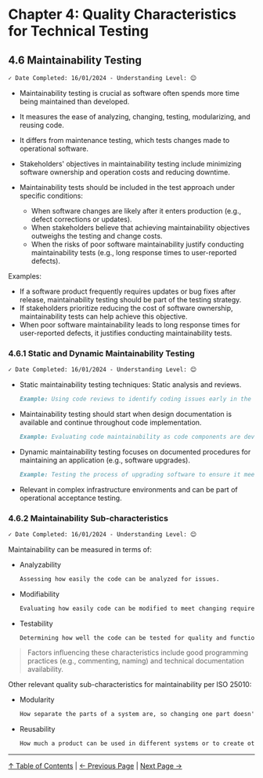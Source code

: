 # Chapter 4: Quality Characteristics for Technical Testing

## 4.6 Maintainability Testing

```markdown
✓ Date Completed: 16/01/2024 - Understanding Level: 😊
```

- Maintainability testing is crucial as software often spends more time being maintained than developed.
- It measures the ease of analyzing, changing, testing, modularizing, and reusing code.
- It differs from maintenance testing, which tests changes made to operational software.
- Stakeholders' objectives in maintainability testing include minimizing software ownership and operation costs and reducing downtime.

- Maintainability tests should be included in the test approach under specific conditions:

  - When software changes are likely after it enters production (e.g., defect corrections or updates).
  - When stakeholders believe that achieving maintainability objectives outweighs the testing and change costs.
  - When the risks of poor software maintainability justify conducting maintainability tests (e.g., long response times to user-reported defects).

Examples:

- If a software product frequently requires updates or bug fixes after release, maintainability testing should be part of the testing strategy.
- If stakeholders prioritize reducing the cost of software ownership, maintainability tests can help achieve this objective.
- When poor software maintainability leads to long response times for user-reported defects, it justifies conducting maintainability tests.

### 4.6.1 Static and Dynamic Maintainability Testing

```markdown
✓ Date Completed: 16/01/2024 - Understanding Level: 😊
```

- Static maintainability testing techniques: Static analysis and reviews.

  ```markdown
  Example: Using code reviews to identify coding issues early in the development process.
  ```

- Maintainability testing should start when design documentation is available and continue throughout code implementation.

  ```markdown
  Example: Evaluating code maintainability as code components are developed.
  ```

- Dynamic maintainability testing focuses on documented procedures for maintaining an application (e.g., software upgrades).

  ```markdown
  Example: Testing the process of upgrading software to ensure it meets service level requirements.
  ```

- Relevant in complex infrastructure environments and can be part of operational acceptance testing.

### 4.6.2 Maintainability Sub-characteristics

```markdown
✓ Date Completed: 16/01/2024 - Understanding Level: 😊
```

Maintainability can be measured in terms of:

- Analyzability

  ```markdown
  Assessing how easily the code can be analyzed for issues.
  ```

- Modifiability

  ```markdown
  Evaluating how easily code can be modified to meet changing requirements.
  ```

- Testability

  ```markdown
  Determining how well the code can be tested for quality and functionality.
  ```

> Factors influencing these characteristics include good programming practices (e.g., commenting, naming) and technical documentation availability.

Other relevant quality sub-characteristics for maintainability per ISO 25010:

- Modularity

  ```markdown
  How separate the parts of a system are, so changing one part doesn't really affect the others.
  ```

- Reusability

  ```markdown
  How much a product can be used in different systems or to create other products.
  ```

---

[↑ Table of Contents](../../README.md#table-of-contents) | [← Previous Page](4.5-performance-testing.md) | [Next Page →](4.7-portability-testing.md)
